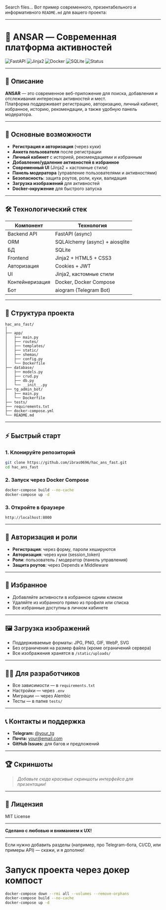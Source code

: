 Search files...
Вот пример современного, презентабельного и информативного `README.md` для вашего проекта:

---

# 🚀 ANSAR — Современная платформа активностей

![FastAPI](https://img.shields.io/badge/FastAPI-async-green?logo=fastapi)
![Jinja2](https://img.shields.io/badge/Jinja2-templates-blue?logo=jinja)
![Docker](https://img.shields.io/badge/Docker-ready-blue?logo=docker)
![SQLite](https://img.shields.io/badge/SQLite-lightgrey?logo=sqlite)
![Status](https://img.shields.io/badge/Production-ready-brightgreen)

---

## 📝 Описание

**ANSAR** — это современное веб-приложение для поиска, добавления и отслеживания интересных активностей и мест.  
Платформа поддерживает регистрацию, авторизацию, личный кабинет, избранное, историю, рекомендации, а также удобную панель модератора.

---

## 🌟 Основные возможности

- **Регистрация и авторизация** (через куки)
- **Анкета пользователя** после регистрации
- **Личный кабинет** с историей, рекомендациями и избранным
- **Добавление/удаление активностей в избранное**
- **Современный UI** (Jinja2 + кастомные стили)
- **Панель модератора** (управление пользователями и активностями)
- **Безопасность**: защита роутов, роли, куки, валидация
- **Загрузка изображений** для активностей
- **Docker-окружение** для быстрого запуска

---

## 🛠️ Технологический стек

| Компонент        | Технология                       |
| ---------------- | -------------------------------- |
| Backend API      | FastAPI (async)                  |
| ORM              | SQLAlchemy (async) + aiosqlite   |
| БД               | SQLite                           |
| Frontend         | Jinja2 + HTML5 + CSS3            |
| Авторизация      | Cookies + JWT                    |
| UI               | Jinja2, кастомные стили          |
| Контейнеризация  | Docker, Docker Compose           |
| Бот              | aiogram (Telegram Bot)           |

---

## 📂 Структура проекта

```
hac_ans_fast/
│
├── app/
│   ├── main.py
│   ├── routes/
│   ├── templates/
│   ├── static/
│   ├── shemas/
│   ├── config.py
│   └── Dockerfile
├── database/
│   ├── models.py
│   ├── crud.py
│   ├── db.py
│   └── __init__.py
├── tg_admin_bot/
│   ├── main.py
│   └── Dockerfile
├── tests/
├── requirements.txt
├── docker-compose.yml
└── README.md
```

---

## ⚡ Быстрый старт

### 1. Клонируйте репозиторий

```bash
git clone https://github.com/ibras0696/hac_ans_fast.git
cd hac_ans_fast
```

### 2. Запуск через Docker Compose

```bash
docker-compose build --no-cache
docker-compose up -d
```

### 3. Откройте в браузере

```
http://localhost:8000
```

---

## 🔑 Авторизация и роли

- **Регистрация**: через форму, пароли хешируются
- **Авторизация**: через куки (session_token)
- **Роли**: пользователь / модератор (панель управления)
- **Защита роутов**: через Depends и Middleware

---

## 💙 Избранное

- Добавляйте активности в избранное одним кликом
- Удаляйте из избранного прямо из профиля или списка
- Все избранные доступны в личном кабинете

---

## 🖼️ Загрузка изображений

- Поддерживаемые форматы: JPG, PNG, GIF, WebP, SVG
- Без ограничения на размер файла (кроме ограничений сервера)
- Все изображения хранятся в `/static/uploads/`

---

## 🧑‍💻 Для разработчиков

- Все зависимости — в `requirements.txt`
- Настройки — через `.env`
- Миграции — через Alembic
- Тесты — в папке `tests/`

---

## 📞 Контакты и поддержка

- **Telegram:** [@your_tg](https://t.me/your_tg)
- **Почта:** your@email.com
- **GitHub Issues:** для багов и предложений

---

## 🏆 Скриншоты

> _Добавьте сюда красивые скриншоты интерфейса для презентации!_

---

## 📝 Лицензия

MIT License

---

**Сделано с любовью и вниманием к UX!**

---

Если нужно добавить разделы (например, про Telegram-бота, CI/CD, или примеры API) — скажи, и я дополню!

# Запуск проекта через докер компост
```bash
docker-compose down --rmi all --volumes --remove-orphans
docker-compose build --no-cache
docker-compose up -d
```
